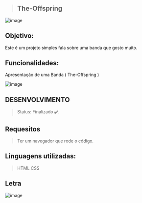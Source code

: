 > ## The-Offspring
![image](https://github.com/Hkaua/The-Offspring/assets/115200562/aa3b8623-8bb1-4921-b6ae-778a3a2c0007)

## Objetivo:
Este é um projeto simples fala sobre uma banda que gosto muito.

## Funcionalidades:

Apresentação de uma Banda ( The-Offspring )

![image](https://github.com/Hkaua/The-Offspring/assets/115200562/ca776882-1b6a-4131-8178-5107e8a890ba)

## DESENVOLVIMENTO

> Status: Finalizado ✔️.

## Requesitos

> Ter um navegador que rode o código.

 ## Linguagens utilizadas:

> HTML
> CSS

## Letra 

![image](https://github.com/Hkaua/The-Offspring/assets/115200562/7c4d781b-4bbd-4edc-836d-b36a1372cae3)
